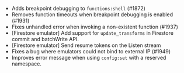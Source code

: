 *  Adds breakpoint debugging to `functions:shell` (#1872)
*  Removes function timeouts when breakpoint debugging is enabled (#1931)
*  Fixes unhandled error when invoking a non-existent function (#1937)
*  [Firestore emulator] Add support for `update_transforms` in Firestore commit and batchWrite API.
*  [Firestore emulator] Send resume tokens on the Listen stream
*  Fixes a bug where emulators could not bind to external IP (#1949)
*  Improves error message when using `config:set` with a reserved namespace.